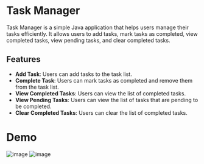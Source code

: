 # Task Manager

Task Manager is a simple Java application that helps users manage their tasks efficiently. It allows users to add tasks, mark tasks as completed, view completed tasks, view pending tasks, and clear completed tasks.

## Features

- **Add Task**: Users can add tasks to the task list.
- **Complete Task**: Users can mark tasks as completed and remove them from the task list.
- **View Completed Tasks**: Users can view the list of completed tasks.
- **View Pending Tasks**: Users can view the list of tasks that are pending to be completed.
- **Clear Completed Tasks**: Users can clear the list of completed tasks.

# Demo
![image](https://github.com/Aditya1959/SlashMark_Task_1/assets/96017934/e05dc786-24bb-475f-a230-13497c7f6bde)  ![image](https://github.com/Aditya1959/SlashMark_Task_1/assets/96017934/849d3f29-076a-492d-80ae-036be5cff0e9)

